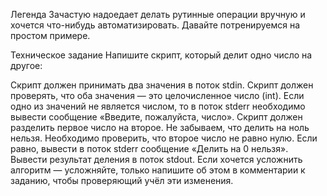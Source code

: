 Легенда
Зачастую надоедает делать рутинные операции вручную и хочется что-нибудь автоматизировать. Давайте потренируемся на простом примере.

Техническое задание
Напишите скрипт, который делит одно число на другое:

Скрипт должен принимать два значения в поток stdin.
Скрипт должен проверять, что оба значения — это целочисленное число (int).
Если одно из значений не является числом, то в поток stderr необходимо вывести сообщение «Введите, пожалуйста, число».
Скрипт должен разделить первое число на второе.
Не забываем, что делить на ноль нельзя. Необходимо проверить, что второе число не равно нулю. Если равно, вывести в поток stderr сообщение «Делить на 0 нельзя».
Вывести результат деления в поток stdout.
Если хочется усложнить алгоритм — усложняйте, только напишите об этом в комментарии к заданию, чтобы проверяющий учёл эти изменения.
